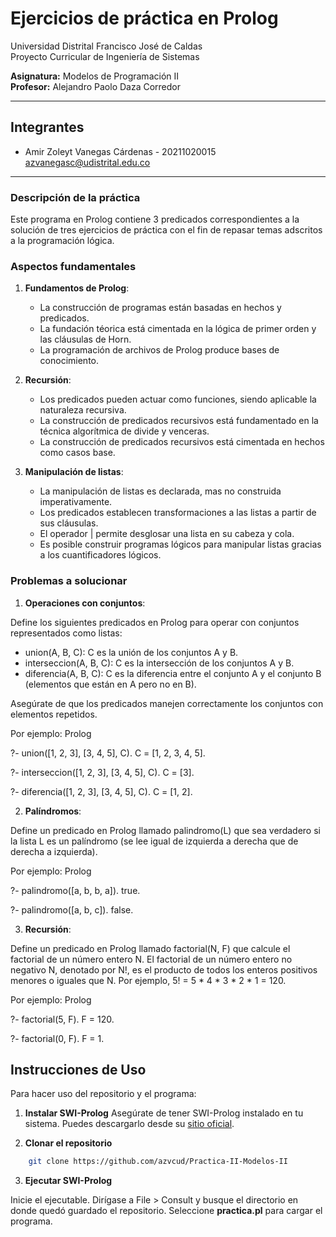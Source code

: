 # Ejercicios de práctica en Prolog

Universidad Distrital Francisco José de Caldas  
Proyecto Curricular de Ingeniería de Sistemas

**Asignatura:** Modelos de Programación II  
**Profesor:** Alejandro Paolo Daza Corredor

---

## Integrantes

- Amir Zoleyt Vanegas Cárdenas - 20211020015 <br> azvanegasc@udistrital.edu.co

---

### Descripción de la práctica

Este programa en Prolog contiene 3 predicados correspondientes a la solución de tres ejercicios de 
práctica con el fin de repasar temas adscritos a la programación lógica.

### Aspectos fundamentales

1. **Fundamentos de Prolog**:
   - La construcción de programas están basadas en hechos y predicados.
   - La fundación téorica está cimentada en la lógica de primer orden y las cláusulas de Horn.
   - La programación de archivos de Prolog produce bases de conocimiento.
   
2. **Recursión**:
   - Los predicados pueden actuar como funciones, siendo aplicable la naturaleza recursiva.
   - La construcción de predicados recursivos está fundamentado en la técnica algorítmica de divide y venceras.
   - La construcción de predicados recursivos está cimentada en hechos como casos base.

3. **Manipulación de listas**:
   - La manipulación de listas es declarada, mas no construida imperativamente.
   - Los predicados establecen transformaciones a las listas a partir de sus cláusulas.
   - El operador | permite desglosar una lista en su cabeza y cola.
   - Es posible construir programas lógicos para manipular listas gracias a los cuantificadores lógicos.

### Problemas a solucionar

1. **Operaciones con conjuntos**:

Define los siguientes predicados en Prolog para operar con conjuntos representados como listas:

- union(A, B, C): C es la unión de los conjuntos A y B.
- interseccion(A, B, C): C es la intersección de los conjuntos A y B.
- diferencia(A, B, C): C es la diferencia entre el conjunto A y el conjunto B (elementos que están en A pero no en B).

Asegúrate de que los predicados manejen correctamente los conjuntos con elementos repetidos.

Por ejemplo:
Prolog

?- union([1, 2, 3], [3, 4, 5], C).
C = [1, 2, 3, 4, 5].

?- interseccion([1, 2, 3], [3, 4, 5], C).
C = [3].

?- diferencia([1, 2, 3], [3, 4, 5], C).
C = [1, 2].


2. **Palíndromos**:

Define un predicado en Prolog llamado palindromo(L) que sea verdadero si la lista L es un palíndromo (se lee igual de izquierda a derecha que de derecha a izquierda).

Por ejemplo:
Prolog

?- palindromo([a, b, b, a]).
true.

?- palindromo([a, b, c]).
false.

3. **Recursión**:

Define un predicado en Prolog llamado factorial(N, F) que calcule el factorial de un número entero N. El factorial de un número entero no negativo N, denotado por N!, es el producto de todos los enteros positivos menores o iguales que N. Por ejemplo, 5! = 5 * 4 * 3 * 2 * 1 = 120.

Por ejemplo:
Prolog

?- factorial(5, F).
F = 120.

?- factorial(0, F).
F = 1.

## Instrucciones de Uso

Para hacer uso del repositorio y el programa:

1. **Instalar SWI-Prolog**
Asegúrate de tener SWI-Prolog instalado en tu sistema. Puedes descargarlo desde su [sitio oficial](https://www.swi-prolog.org/).

2. **Clonar el repositorio**
```bash
    git clone https://github.com/azvcud/Practica-II-Modelos-II
```

3. **Ejecutar SWI-Prolog**

Inicie el ejecutable. Dirígase a File > Consult y busque el directorio en donde quedó guardado el repositorio. Seleccione
**practica.pl** para cargar el programa.